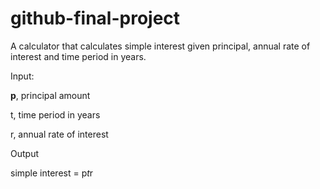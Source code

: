 # github-final-project
A calculator that calculates simple interest given principal, annual rate of interest and time period in years.

Input:

   <b>p</b>, principal amount

   t, time period in years

   r, annual rate of interest

Output

   simple interest = p*t*r
